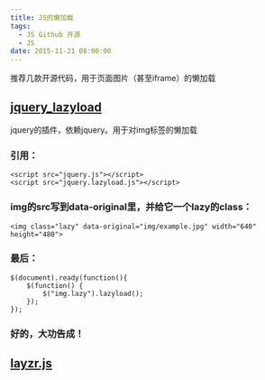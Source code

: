 ```yaml
---
title: JS的懒加载
tags:
  - JS Github 开源
  - JS
date: 2015-11-21 08:00:00
---
```


推荐几款开源代码，用于页面图片（甚至iframe）的懒加载

## [**jquery_lazyload**](https://github.com/tuupola/jquery_lazyload)

jquery的插件，依赖jquery。用于对img标签的懒加载

### 引用：

	<script src="jquery.js"></script>
	<script src="jquery.lazyload.js"></script>

### img的src写到data-original里，并给它一个lazy的class：

	<img class="lazy" data-original="img/example.jpg" width="640" height="480">

### 最后：

	$(document).ready(function(){
		$(function() {
	    	$("img.lazy").lazyload();
		});
	});

### 好的，大功告成！

## [**layzr.js**](https://github.com/callmecavs/layzr.js)